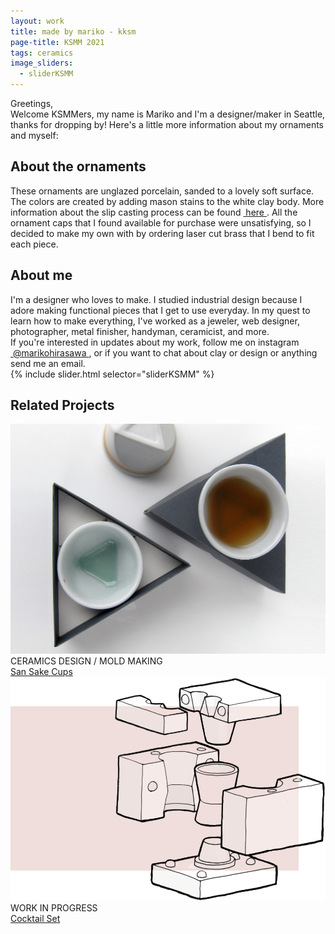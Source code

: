 ```yaml
---
layout: work
title: made by mariko - kksm
page-title: KSMM 2021
tags: ceramics
image_sliders:
  - sliderKSMM
---
```

<div class="page-width row space">
    <div class="col-sm-6">
        <div class="project-title sm-space">
            Greetings,
        </div> 
        <div class="md-space">
            Welcome KSMMers, my name is Mariko and I'm a designer/maker in Seattle, thanks for dropping by! Here's a little more information about my ornaments and myself:
        </div>
        <h2 class="sm-space"> About the ornaments</h2>
        <div class="md-space"> These ornaments are unglazed porcelain, sanded to a lovely soft surface. The colors are created by adding mason stains to the white clay body. More information about the slip casting process can be found <a class="ksmma" href="/work/sansake.html">&nbsp;here&nbsp;</a>. All the ornament caps that I found available for purchase were unsatisfying, so I decided to make my own with by ordering laser cut brass that I bend to fit each piece. </div>
        <h2 class="sm-space">About me</h2>
        <div class="md-space">I'm a designer who loves to make. I studied industrial design because I adore making functional pieces that I get to use everyday. In my quest to learn how to make everything, I've worked as a jeweler, web designer, photographer, metal finisher, handyman, ceramicist, and more. </div>
         <div class="md-space">If you're interested in updates about my work, follow me on instagram <a class="ksmma" href="https://www.instagram.com/marikohirasawa">&nbsp;@marikohirasawa&nbsp;</a>, or if you want to chat about clay or design or anything send me an email.</div>
    </div>
    <div id="KSMMslider" class="col-sm-6 half-content">
        {% include slider.html selector="sliderKSMM" %}
    </div>

</div>
<div class="page-width row">
    <h2 class="sm-space">Related Projects</h2>
    <div class="col-sm-6">
        <div class="home-card card">
            <a href="../work/sansake.html">
                <div class="home-img cardfill half-content">
                    <img src="/assets/images/san-home@2x.png" alt="" />
                </div>
            </a>
                <div class="project-tags project-type">
                    CERAMICS DESIGN / MOLD MAKING
                </div>
                <div class="project-title">
                    <a href="../work/sansake.html">San Sake Cups</a>
                </div>
        </div>
    </div>
    <div class="col-sm-6">
        <div class="home-card card">
            <a href="../journal/cocktailset.html">
                <div class="home-img cardfill half-content">
                    <img src="/assets/images/cocktailhome@2x.png" alt="" />
                </div>
            </a>
            <div class="project-tags project-type">
                WORK IN PROGRESS
            </div>
            <div class="project-title">
                <a href="../journal/cocktailset.html">Cocktail Set</a>
            </div>
        </div>
    </div>
</div>

<!-- /.blurb -->

<script>

</script>